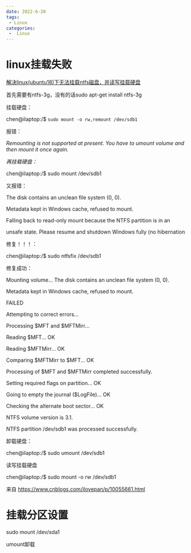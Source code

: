 ```yaml
---
date: 2022-6-20
tags:
 - Linux
categories:
 -  Linux
---
```




# linux挂载失败

[解决linux(ubuntu18)下无法挂载ntfs磁盘，并读写挂载硬盘](https://www.cnblogs.com/ilovepan/p/10055661.html)

首先需要有ntfs-3g，没有的话sudo apt-get install ntfs-3g

挂载硬盘：

chen@ilaptop:/$ `sudo mount -o rw,remount /dev/sdb1`

报错：

*Remounting is not supported at present. You have to umount volume and then mount it once again.*

*再挂载硬盘：*

chen@ilaptop:/$ sudo mount /dev/sdb1

又报错：

The disk contains an unclean file system (0, 0).

Metadata kept in Windows cache, refused to mount.

Falling back to read-only mount because the NTFS partition is in an

unsafe state. Please resume and shutdown Windows fully (no hibernation

修复！！！：

chen@ilaptop:/$ sudo ntfsfix /dev/sdb1

修复成功：

Mounting volume... The disk contains an unclean file system (0, 0).

Metadata kept in Windows cache, refused to mount.

FAILED

Attempting to correct errors...

Processing $MFT and $MFTMirr...

Reading $MFT... OK

Reading $MFTMirr... OK

Comparing $MFTMirr to $MFT... OK

Processing of $MFT and $MFTMirr completed successfully.

Setting required flags on partition... OK

Going to empty the journal ($LogFile)... OK

Checking the alternate boot sector... OK

NTFS volume version is 3.1.

NTFS partition /dev/sdb1 was processed successfully.

卸载硬盘：

chen@ilaptop:/$ sudo umount /dev/sdb1

读写挂载硬盘

chen@ilaptop:/$ sudo mount -o rw /dev/sdb1

 

来自 <https://www.cnblogs.com/ilovepan/p/10055661.html> 



# 挂载分区设置

sudo mount /dev/sda1

umount卸载